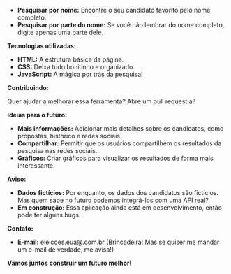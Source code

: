 
* **Pesquisar por nome:** Encontre o seu candidato favorito pelo nome completo.
* **Pesquisar por parte do nome:** Se você não lembrar do nome completo, digite apenas uma parte dele.

**Tecnologias utilizadas:**

* **HTML:** A estrutura básica da página.
* **CSS:** Deixa tudo bonitinho e organizado.
* **JavaScript:** A mágica por trás da pesquisa!

**Contribuindo:**

Quer ajudar a melhorar essa ferramenta? Abre um pull request aí! 

**Ideias para o futuro:**

* **Mais informações:** Adicionar mais detalhes sobre os candidatos, como propostas, histórico e redes sociais.
* **Compartilhar:** Permitir que os usuários compartilhem os resultados da pesquisa nas redes sociais.
* **Gráficos:** Criar gráficos para visualizar os resultados de forma mais interessante.

**Aviso:**

* **Dados fictícios:** Por enquanto, os dados dos candidatos são fictícios. Mas quem sabe no futuro podemos integrá-los com uma API real?
* **Em construção:** Essa aplicação ainda está em desenvolvimento, então pode ter alguns bugs.

**Contato:**

* **E-mail:** eleicoes.eua@.com.br (Brincadeira! Mas se quiser me mandar um e-mail de verdade, me avisa!)

**Vamos juntos construir um futuro melhor!** 
